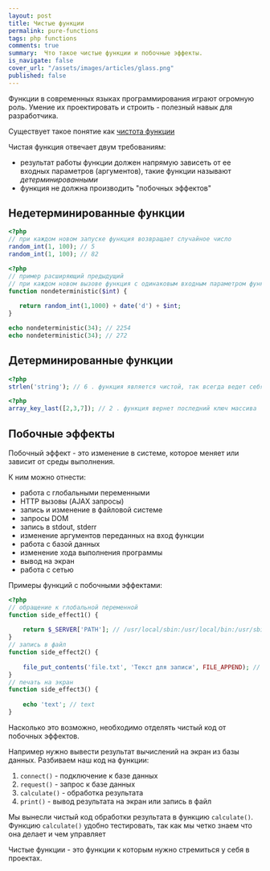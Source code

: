 ```yaml
---
layout: post
title: Чистые функции
permalink: pure-functions
tags: php functions
comments: true
summary:  Что такое чистые функции и побочные эффекты.
is_navigate: false
cover_url: "/assets/images/articles/glass.png"
published: false
---
```


Функции в современных языках программирования играют огромную роль. 
Умение их проектировать и строить - полезный навык для разработчика.

Существует такое понятие как [чистота функции](https://ru.wikipedia.org/wiki/%D0%A7%D0%B8%D1%81%D1%82%D0%BE%D1%82%D0%B0_%D1%84%D1%83%D0%BD%D0%BA%D1%86%D0%B8%D0%B8)

Чистая функция отвечает двум требованиям:

- результат работы функции должен напрямую зависеть от ее входных параметров (аргументов), такие функции называют _детерминированными_
- функция не должна производить "побочных эффектов"

## Недетерминированные функции

~~~php
<?php
// при каждом новом запуске функция возвращает случайное число
random_int(1, 100); // 5
random_int(1, 100); // 82
~~~

~~~php
<?php
// пример расширяющий предыдущий
// при каждом новом вызове функция с одинаковым входным параметром функция возвращает разный результат
function nondeterministic($int) {
 
   return random_int(1,1000) + date('d') + $int;
}

echo nondeterministic(34); // 2254
echo nondeterministic(34); // 272
~~~

## Детерминированные функции

~~~php
<?php
strlen('string'); // 6 . функция является чистой, так всегда ведет себя предсказуемо возвращает длину строки
~~~
~~~php
<?php
array_key_last([2,3,7]); // 2 . функция вернет последний ключ массива
~~~

## Побочные эффекты

Побочный эффект - это изменение в системе, которое меняет или зависит от среды выполнения.

К ним можно отнести:

- работа с глобальными переменными
- HTTP вызовы (AJAX запросы)
- запись и изменение в файловой системе
- запросы DOM
- запись в stdout, stderr
- изменение аргументов переданных на вход функции
- работа с базой данных
- изменение хода выполнения программы
- вывод на экран
- работа с сетью

Примеры функций с побочными эффектами:

~~~php
<?php
// обращение к глобальной переменной
function side_effect1() {
    
    return $_SERVER['PATH']; // /usr/local/sbin:/usr/local/bin:/usr/sbin:/usr/bin:/sbin:/bin
}
// запись в файл
function side_effect2() {
    
    file_put_contents('file.txt', 'Текст для записи', FILE_APPEND); // создание и запись в файл file.txt
}
// печать на экран
function side_effect3() {
    
    echo 'text'; // text
}
~~~

Насколько это возможно, необходимо отделять чистый код от побочных эффектов.

Например нужно вывести результат вычислений на экран из базы данных.
Разбиваем наш код на функции:
1. `connect()` - подключение к базе данных
2. `request()` - запрос к базе данных
3. `calculate()` - обработка результата
4. `print()` - вывод результата на экран или запись в файл

Мы вынесли чистый код обработки результата в функцию `calculate()`. 
Функцию `calculate()` удобно тестировать, так как мы четко знаем что она делает и чем управляет

Чистые функции - это функции к которым нужно стремиться у себя в проектах.